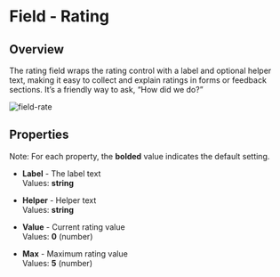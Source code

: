 # Field - Rating

## Overview
The rating field wraps the rating control with a label and optional helper text, making it easy to collect and explain ratings in forms or feedback sections. It’s a friendly way to ask, “How did we do?”

![field-rate](https://github.com/user-attachments/assets/a107c63f-654f-481a-af50-2ac0f26cb867)


## Properties
Note: For each property, the **bolded** value indicates the default setting.

- **Label** - The label text  
  Values: **string**

- **Helper** - Helper text  
  Values: **string**

- **Value** - Current rating value  
  Values: **0** (number)

- **Max** - Maximum rating value  
  Values: **5** (number)
